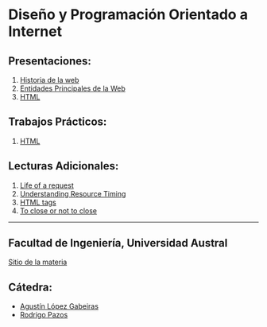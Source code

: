 <!-- https://docs.github.com/es/pages/setting-up-a-github-pages-site-with-jekyll/testing-your-github-pages-site-locally-with-jekyll -->
# Diseño y Programación Orientado a Internet

## Presentaciones:

1. [Historia de la web](history)
2. [Entidades Principales de la Web](entities)
3. [HTML](html)
<!--4. [CSS](styles) -->
<!--5. [Reactive](reactive) -->
<!--6. [JS](js) -->
<!--?. [Structured Data](structured-data) -->

## Trabajos Prácticos:

1. [HTML](practice/html)
<!-- 2. [Scrapping](practice/scrapping) -->
<!-- 3. [CSS](practice/styles)  -->
<!-- 4. [Reactive](practice/reactive) -->
<!-- 5. [JS](practice/js)  -->
<!-- 6. [JS++](practice/js++) -->
<!-- 7. [RestApi](practice/restapi) -->
<!-- 8. [Serverless](practice/serverless) -->
<!-- 9. [Batalla Naval](practice/papoy) -->
<!-- ?. [Visualization](practice/visualization) -->


<!-- ## Presentaciones -->
<!-- 1. Webpack & babel -->
<!-- 2. ReactJs, Angular 2, Polymer -->
<!-- 3. Styling steroids (less, sass, scss) and frameworks (Pure, Bootstrap, Bulma). -->
<!-- 4. Unit testing with Jest and E2E testing with Webdriver -->
<!-- 5. Play, Nodejs+Express, AkkaHttp, Micronaut, Spring Boot -->
<!-- 6. Benchmarking tools and best practices -->
<!-- 7. Rxjs -->
<!-- 8. GraphQL -->
<!-- 9. Cloud service -->

## Lecturas Adicionales:

1. [Life of a request](http://igoro.com/archive/what-really-happens-when-you-navigate-to-a-url)
2. [Understanding Resource Timing](https://developers.google.com/web/tools/chrome-devtools/network-performance/understanding-resource-timing)
2. [HTML tags](http://www.w3schools.com/tags)
3. [To close or not to close](http://www.colorglare.com/2014/02/03/to-close-or-not-to-close.html)
<!-- 4. [REST API best practices](https://www.merixstudio.com/blog/best-practices-rest-api-development/) -->

---

## Facultad de Ingeniería, Universidad Austral

[Sitio de la materia](http://facultaddeingenieria.github.io/dpoi)

## Cátedra:

* [Agustín López Gabeiras](//github.com/agustinlg)
* [Rodrigo Pazos](//github.com/RodPazos)
